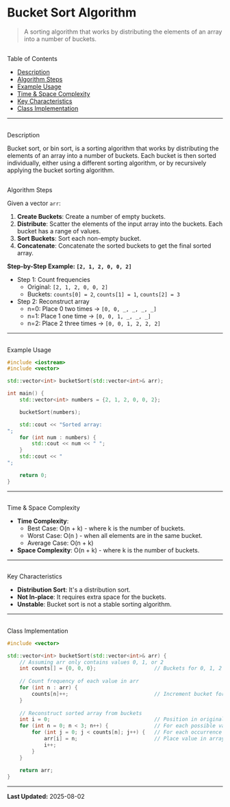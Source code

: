 # Bucket Sort Algorithm

> A sorting algorithm that works by distributing the elements of an array into a number of buckets.

## 
 Table of Contents
- [Description](#description)
- [Algorithm Steps](#algorithm-steps)
- [Example Usage](#example-usage)
- [Time & Space Complexity](#time--space-complexity)
- [Key Characteristics](#key-characteristics)
- [Class Implementation](#class-implementation)

---

## 
 Description

Bucket sort, or bin sort, is a sorting algorithm that works by distributing the elements of an array into a number of buckets. Each bucket is then sorted individually, either using a different sorting algorithm, or by recursively applying the bucket sorting algorithm.

## 
 Algorithm Steps

Given a vector `arr`:

1.  **Create Buckets**: Create a number of empty buckets.
2.  **Distribute**: Scatter the elements of the input array into the buckets. Each bucket has a range of values.
3.  **Sort Buckets**: Sort each non-empty bucket.
4.  **Concatenate**: Concatenate the sorted buckets to get the final sorted array.

**Step-by-Step Example: `[2, 1, 2, 0, 0, 2]`**
- Step 1: Count frequencies
  - Original: `[2, 1, 2, 0, 0, 2]`
  - Buckets:  `counts[0] = 2`, `counts[1] = 1`, `counts[2] = 3`
- Step 2: Reconstruct array
  - n=0: Place 0 two times     → `[0, 0, _, _, _, _]`
  - n=1: Place 1 one time      → `[0, 0, 1, _, _, _]`
  - n=2: Place 2 three times   → `[0, 0, 1, 2, 2, 2]`

---

## 
 Example Usage

```cpp
#include <iostream>
#include <vector>

std::vector<int> bucketSort(std::vector<int>& arr);

int main() {
    std::vector<int> numbers = {2, 1, 2, 0, 0, 2};

    bucketSort(numbers);

    std::cout << "Sorted array: 
";
    for (int num : numbers) {
        std::cout << num << " ";
    }
    std::cout << "
";

    return 0;
}
```

---

## 
 Time & Space Complexity

*   **Time Complexity**: 
    *   Best Case: O(n + k) - where k is the number of buckets.
    *   Worst Case: O(n
) - when all elements are in the same bucket.
    *   Average Case: O(n + k)
*   **Space Complexity**: O(n + k) - where k is the number of buckets.

---

## 
 Key Characteristics

*   **Distribution Sort**: It's a distribution sort.
*   **Not In-place**: It requires extra space for the buckets.
*   **Unstable**: Bucket sort is not a stable sorting algorithm.

---

## 
 Class Implementation

```cpp
#include <vector>

std::vector<int> bucketSort(std::vector<int>& arr) {
    // Assuming arr only contains values 0, 1, or 2
    int counts[] = {0, 0, 0};                   // Buckets for 0, 1, 2
    
    // Count frequency of each value in arr
    for (int n : arr) {
        counts[n]++;                            // Increment bucket for value n
    }
    
    // Reconstruct sorted array from buckets
    int i = 0;                                  // Position in original array
    for (int n = 0; n < 3; n++) {               // For each possible value
        for (int j = 0; j < counts[n]; j++) {   // For each occurrence
            arr[i] = n;                         // Place value in array
            i++;
        }
    }
    
    return arr;
}
```

---

**Last Updated:** 2025-08-02
